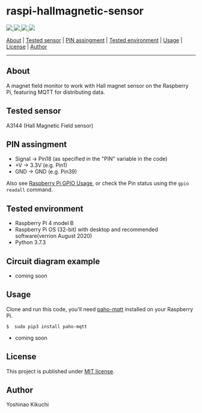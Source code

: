# raspi-hallmagnetic-sensor

<p>
    <a href="https://github.com/kikuty/raspi-hallmagnetic-sensor/commits/master">
    <img src="https://img.shields.io/github/last-commit/kikuty/raspi-hallmagnetic-sensor.svg?style=flat-square&logo=github&logoColor=white">
    <a href="https://github.com/kikuty/raspi-hallmagnetic-sensor/issues">
    <img src="https://img.shields.io/github/issues-raw/kikuty/raspi-hallmagnetic-sensor.svg?style=flat-square&logo=github&logoColor=white">
    <a href="https://github.com/kikuty/raspi-hallmagnetic-sensorpulls">
    <img src="https://img.shields.io/github/issues-pr-raw/kikuty/raspi-hallmagnetic-sensor.svg?style=flat-square&logo=github&logoColor=white">
    <a href="https://github.com/kikuty/raspi-hallmagnetic-sensorpulls">
    <img src="https://img.shields.io/github/license/kikuty/raspi-hallmagnetic-sensor.svg?style=flat-square&logo=github&logoColor=white">
</p>

<p>
  <a href="#about">About</a> | 
  <a href="#tested-sensor">Tested sensor</a> | 
  <a href="#pin-assingment">PIN assingment</a> | 
  <a href="#tested-environment">Tested environment</a> | 
  <a href="#usage">Usage</a> | 
  <a href="#license">License</a> | 
  <a href="#author">Author</a> 
</p>

***
## About
A magnet field monitor to work with Hall magnet sensor on the Raspberry Pi, featuring MQTT for distributing data.

## Tested sensor  
A3144 (Hall Magnetic Field sensor)  

## PIN assingment  
* Signal -> Pin18 (as specified in the "PIN" variable in the code)  
* +V -> 3.3V (e.g. Pin1)  
* GND -> GND  (e.g. Pin39)

Also see [Raspberry Pi GPIO Usage](https://www.raspberrypi.org/documentation/usage/gpio/),
or check the Pin status using the `gpio readall` command.

## Tested environment  
* Raspberry Pi 4 model B  
* Raspberry Pi OS (32-bit) with desktop and recommended software(verrion August 2020)  
* Python 3.7.3  

## Circuit diagram example
* coming soon

## Usage  
Clone and run this code, you'll need [paho-mqtt](https://pypi.org/project/paho-mqtt/) installed on your Raspberry Pi.

```
$  sudo pip3 install paho-mqtt
```

* coming soon

## License  
This project is published under [MIT license](https://en.wikipedia.org/wiki/MIT_License).  

## Author  
Yoshinao Kikuchi  
